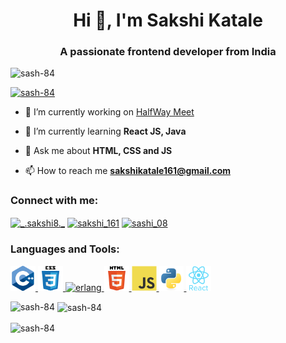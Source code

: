 <h1 align="center">Hi 👋, I'm Sakshi Katale</h1>
<h3 align="center">A passionate frontend developer from India</h3>

<p align="left"> <img src="https://komarev.com/ghpvc/?username=sash-84&label=Profile%20views&color=0e75b6&style=flat" alt="sash-84" /> </p>

<p align="left"> <a href="https://github.com/ryo-ma/github-profile-trophy"><img src="https://github-profile-trophy.vercel.app/?username=sash-84" alt="sash-84" /></a> </p>

- 🔭 I’m currently working on [HalfWay Meet](https://github.com/TanyyshaJ/PBL-Halfway.git)

- 🌱 I’m currently learning **React JS, Java**

- 💬 Ask me about **HTML, CSS and JS**

- 📫 How to reach me **sakshikatale161@gmail.com**

<h3 align="left">Connect with me:</h3>
<p align="left">
<a href="https://instagram.com/_.sakshi8._" target="blank"><img align="center" src="https://raw.githubusercontent.com/rahuldkjain/github-profile-readme-generator/master/src/images/icons/Social/instagram.svg" alt="_.sakshi8._" height="30" width="40" /></a>
<a href="https://www.codechef.com/users/sakshi_161" target="blank"><img align="center" src="https://cdn.jsdelivr.net/npm/simple-icons@3.1.0/icons/codechef.svg" alt="sakshi_161" height="30" width="40" /></a>
<a href="https://www.leetcode.com/sashi_08" target="blank"><img align="center" src="https://raw.githubusercontent.com/rahuldkjain/github-profile-readme-generator/master/src/images/icons/Social/leet-code.svg" alt="sashi_08" height="30" width="40" /></a>
</p>

<h3 align="left">Languages and Tools:</h3>
<p align="left"> <a href="https://www.w3schools.com/cpp/" target="_blank" rel="noreferrer"> <img src="https://raw.githubusercontent.com/devicons/devicon/master/icons/cplusplus/cplusplus-original.svg" alt="cplusplus" width="40" height="40"/> </a> <a href="https://www.w3schools.com/css/" target="_blank" rel="noreferrer"> <img src="https://raw.githubusercontent.com/devicons/devicon/master/icons/css3/css3-original-wordmark.svg" alt="css3" width="40" height="40"/> </a> <a href="https://www.erlang.org/" target="_blank" rel="noreferrer"> <img src="https://www.vectorlogo.zone/logos/erlang/erlang-official.svg" alt="erlang" width="40" height="40"/> </a> <a href="https://www.w3.org/html/" target="_blank" rel="noreferrer"> <img src="https://raw.githubusercontent.com/devicons/devicon/master/icons/html5/html5-original-wordmark.svg" alt="html5" width="40" height="40"/> </a> <a href="https://developer.mozilla.org/en-US/docs/Web/JavaScript" target="_blank" rel="noreferrer"> <img src="https://raw.githubusercontent.com/devicons/devicon/master/icons/javascript/javascript-original.svg" alt="javascript" width="40" height="40"/> </a> <a href="https://www.python.org" target="_blank" rel="noreferrer"> <img src="https://raw.githubusercontent.com/devicons/devicon/master/icons/python/python-original.svg" alt="python" width="40" height="40"/> </a> <a href="https://reactjs.org/" target="_blank" rel="noreferrer"> <img src="https://raw.githubusercontent.com/devicons/devicon/master/icons/react/react-original-wordmark.svg" alt="react" width="40" height="40"/> </a> </p>

<p><img align="left" src="https://github-readme-stats.vercel.app/api/top-langs?username=sash-84&show_icons=true&locale=en&layout=compact" alt="sash-84" /></p>

<p>&nbsp;<img align="center" src="https://github-readme-stats.vercel.app/api?username=sash-84&show_icons=true&locale=en" alt="sash-84" /></p>

<p><img align="center" src="https://github-readme-streak-stats.herokuapp.com/?user=sash-84&" alt="sash-84" /></p>


